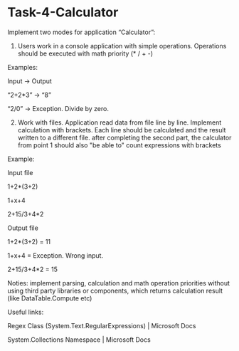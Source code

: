 # Task-4-Calculator
Implement two modes for application “Calculator”:

1) Users work in a console application with simple operations. Operations should be executed with math priority (* / + -)


Examples:

Input -> Output

“2+2*3” -> “8”

“2/0” -> Exception. Divide by zero.



2) Work with files. Application read data from file line by line. Implement calculation with brackets. Each line should be calculated and the result written to a different file.
after completing the second part, the calculator from point 1 should also "be able to" count expressions with brackets



Example:

Input file

1+2*(3+2)

1+x+4

2+15/3+4*2



Output file

1+2*(3+2) = 11

1+x+4 = Exception. Wrong input.

2+15/3+4*2 = 15


Noties: implement parsing, calculation and math operation priorities without using third party libraries or components, which returns calculation result (like DataTable.Compute etc)


Useful links:

Regex Class (System.Text.RegularExpressions) | Microsoft Docs

System.Collections Namespace | Microsoft Docs
